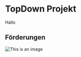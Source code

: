 # TopDown Projekt

Hallo

## Förderungen
![This is an image](https://www.gws-loerrach.de/templates/webezeheh/logo.png)
